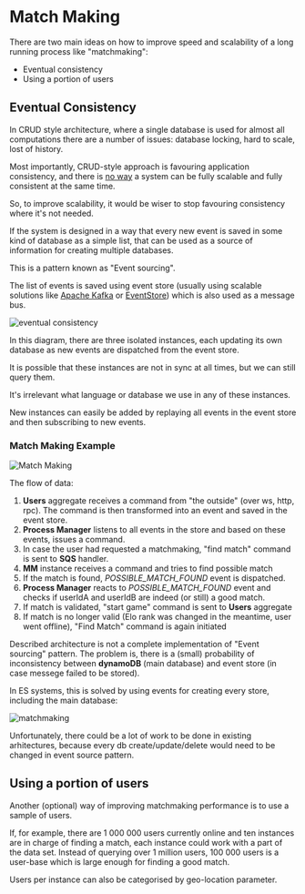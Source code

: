# Match Making
There are two main ideas on how to improve speed and scalability of a long running process like "matchmaking":
- Eventual consistency
- Using a portion of users

## Eventual Consistency
In CRUD style architecture, where a single database is used for almost all computations there are a number of issues: database locking, hard to scale, lost of history.

Most importantly, CRUD-style approach is favouring application consistency,
and there is [no way](https://en.wikipedia.org/wiki/CAP_theorem) a system can be fully scalable and fully consistent at the same time.

So, to improve scalability, it would be wiser to stop favouring consistency where it's not needed.

If the system is designed in a way that every new event is saved in some kind of database as a simple list, that can be used as a source of information for creating multiple databases.

This is a pattern known as "Event sourcing".

The list of events is saved using event store (usually using scalable solutions like [Apache Kafka](https://kafka.apache.org/) or [EventStore](https://geteventstore.com/)) which is also used as a message bus.

![eventual consistency](https://cloud.githubusercontent.com/assets/1868852/25046843/f53e6c90-2133-11e7-93de-76f0b13b8c8b.png)

In this diagram, there are three isolated instances, each updating its own database as new events are dispatched from the event store.

It is possible that these instances are not in sync at all times, but we can still query them.

It's irrelevant what language or database we use in any of these instances.

New instances can easily be added by replaying all events in the event store and then subscribing to new events.

### Match Making Example
![Match Making](https://cloud.githubusercontent.com/assets/1868852/25047642/4333ffa6-2138-11e7-96be-5c7d2fda9585.png)

The flow of data:
1. **Users** aggregate receives a command from "the outside" (over ws, http, rpc). The command is then transformed into an event and saved in the event store.
1. **Process Manager** listens to all events in the store and based on these events, issues a command.
1. In case the user had requested a matchmaking, "find match" command is sent to **SQS** handler.
1. **MM** instance receives a command and tries to find possible match
1. If the match is found, *POSSIBLE_MATCH_FOUND* event is dispatched.
1. **Process Manager** reacts to *POSSIBLE_MATCH_FOUND* event and checks if userIdA and userIdB are indeed (or still) a good match.
1. If match is validated, "start game" command is sent to **Users** aggregate
1. If match is no longer valid (Elo rank was changed in the meantime, user went offline), "Find Match" command is again initiated

Described architecture is not a complete implementation of "Event sourcing" pattern.
The problem is, there is a (small) probability of inconsistency between **dynamoDB** (main database) and event store (in case messege failed to be stored).

In ES systems, this is solved by using events for creating every store, including the main database:

![matchmaking](https://cloud.githubusercontent.com/assets/1868852/25057349/50711352-216f-11e7-9b2b-069e9b568286.png)

Unfortunately, there could be a lot of work to be done in existing arhitectures, because every db create/update/delete would need to be changed in event source pattern.

## Using a portion of users
Another (optional) way of improving matchmaking performance is to use a sample of users.

If, for example, there are 1 000 000 users currently online and ten instances are in charge of finding a match,
each instance could work with a part of the data set.
Instead of querying over 1 million users, 100 000 users is a user-base which is large enough for finding a good match.

Users per instance can also be categorised by geo-location parameter.

